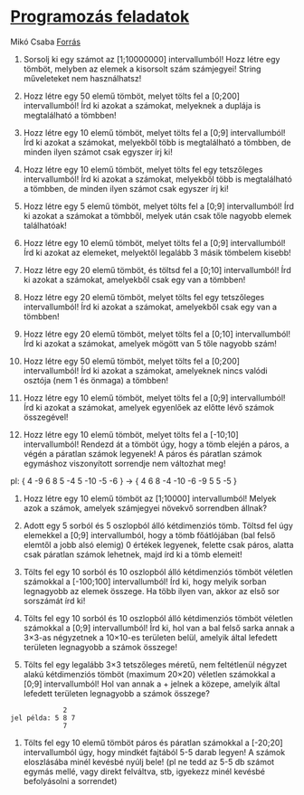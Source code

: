 # [Programozás feladatok](https://www.webotlet.hu/?p=2952)

Mikó Csaba
[Forrás](https://www.webotlet.hu/?page_id=2768)

1. Sorsolj ki egy számot az [1;10000000] intervallumból! Hozz létre egy tömböt, melyben az elemek a kisorsolt szám számjegyei! String műveleteket nem használhatsz!

1. Hozz létre egy 50 elemű tömböt, melyet tölts fel a [0;200] intervallumból! Írd ki azokat a számokat, melyeknek a duplája is megtalálható a tömbben!

1. Hozz létre egy 10 elemű tömböt, melyet tölts fel a [0;9] intervallumból! Írd ki azokat a számokat, melyekből több is megtalálható a tömbben, de minden ilyen számot csak egyszer írj ki!

1. Hozz létre egy 10 elemű tömböt, melyet tölts fel egy tetszőleges intervallumból! Írd ki azokat a számokat, melyekből több is megtalálható a tömbben, de minden ilyen számot csak egyszer írj ki!

1. Hozz létre egy 5 elemű tömböt, melyet tölts fel a [0;9] intervallumból! Írd ki azokat a számokat a tömbből, melyek után csak tőle nagyobb elemek találhatóak!

1. Hozz létre egy 10 elemű tömböt, melyet tölts fel a [0;9] intervallumból! Írd ki azokat az elemeket, melyektől legalább 3 másik tömbelem kisebb!

1. Hozz létre egy 20 elemű tömböt, és töltsd fel a [0;10] intervallumból! Írd ki azokat a számokat, amelyekből csak egy van a tömbben!

1. Hozz létre egy 20 elemű tömböt, melyet tölts fel egy tetszőleges intervallumból! Írd ki azokat a számokat, amelyekből csak egy van a tömbben!

1. Hozz létre egy 20 elemű tömböt, melyet tölts fel a [0;10] intervallumból! Írd ki azokat a számokat, amelyek mögött van 5 tőle nagyobb szám!

1. Hozz létre egy 50 elemű tömböt, melyet tölts fel a [0;200] intervallumból! Írd ki azokat a számokat, amelyeknek nincs valódi osztója (nem 1 és önmaga) a tömbben!

1. Hozz létre egy 10 elemű tömböt, melyet tölts fel a [0;9] intervallumból! Írd ki azokat a számokat, amelyek egyenlőek az előtte lévő számok összegével!

1. Hozz létre egy 10 elemű tömböt, melyet tölts fel a [-10;10] intervallumból! Rendezd át a tömböt úgy, hogy a tömb elején a páros, a végén a páratlan számok legyenek! A páros és páratlan számok egymáshoz viszonyított sorrendje nem változhat meg!

pl: { 4 -9 6 8 5 -4 5 -10 -5 -6 } -> { 4 6 8 -4 -10 -6 -9 5 5 -5 }

1. Hozz létre egy 10 elemű tömböt az [1;10000] intervallumból! Melyek azok a számok, amelyek számjegyei növekvő sorrendben állnak?

1. Adott egy 5 sorból és 5 oszlopból álló kétdimenziós tömb. Töltsd fel úgy elemekkel a [0;9] intervallumból, hogy a tömb főátlójában (bal felső elemtől a jobb alsó elemig) 0 értékek legyenek, felette csak páros, alatta csak páratlan számok lehetnek, majd írd ki a tömb elemeit!

1. Tölts fel egy 10 sorból és 10 oszlopból álló kétdimenziós tömböt véletlen számokkal a [-100;100] intervallumból! Írd ki, hogy melyik sorban legnagyobb az elemek összege. Ha több ilyen van, akkor az első sor sorszámát írd ki!

1. Tölts fel egy 10 sorból és 10 oszlopból álló kétdimenziós tömböt véletlen számokkal a [0;9] intervallumból! Írd ki, hol van a bal felső sarka annak a 3×3-as négyzetnek a 10×10-es területen belül, amelyik által lefedett területen legnagyobb a számok összege!

1. Tölts fel egy legalább 3×3 tetszőleges méretű, nem feltétlenül négyzet alakú kétdimenziós tömböt (maximum 20×20) véletlen számokkal a [0;9] intervallumból! Hol van annak a + jelnek a közepe, amelyik által lefedett területen legnagyobb a számok összege?
```
             2
jel példa: 5 8 7
             7
```
1. Tölts fel egy 10 elemű tömböt páros és páratlan számokkal a [-20;20] intervallumból úgy, hogy mindkét fajtából 5-5 darab legyen! A számok eloszlásába minél kevésbé nyúlj bele! (pl ne tedd az 5-5 db számot egymás mellé, vagy direkt felváltva, stb, igyekezz minél kevésbé befolyásolni a sorrendet)
